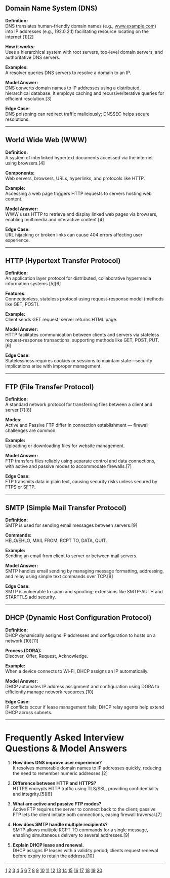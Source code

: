 



## Domain Name System (DNS)

**Definition:**  
DNS translates human-friendly domain names (e.g., www.example.com) into IP addresses (e.g., 192.0.2.1) facilitating resource locating on the internet.[1][2]

**How it works:**  
Uses a hierarchical system with root servers, top-level domain servers, and authoritative DNS servers.

**Examples:**  
A resolver queries DNS servers to resolve a domain to an IP.

**Model Answer:**  
DNS converts domain names to IP addresses using a distributed, hierarchical database. It employs caching and recursive/iterative queries for efficient resolution.[3]

**Edge Case:**  
DNS poisoning can redirect traffic maliciously; DNSSEC helps secure resolutions.

***

## World Wide Web (WWW)

**Definition:**  
A system of interlinked hypertext documents accessed via the internet using browsers.[4]

**Components:**  
Web servers, browsers, URLs, hyperlinks, and protocols like HTTP.

**Example:**  
Accessing a web page triggers HTTP requests to servers hosting web content.

**Model Answer:**  
WWW uses HTTP to retrieve and display linked web pages via browsers, enabling multimedia and interactive content.[4]

**Edge Case:**  
URL hijacking or broken links can cause 404 errors affecting user experience.

***

## HTTP (Hypertext Transfer Protocol)

**Definition:**  
An application layer protocol for distributed, collaborative hypermedia information systems.[5][6]

**Features:**  
Connectionless, stateless protocol using request-response model (methods like GET, POST).

**Example:**  
Client sends GET request; server returns HTML page.

**Model Answer:**  
HTTP facilitates communication between clients and servers via stateless request-response transactions, supporting methods like GET, POST, PUT.[6]

**Edge Case:**  
Statelessness requires cookies or sessions to maintain state—security implications arise with improper management.

***

## FTP (File Transfer Protocol)

**Definition:**  
A standard network protocol for transferring files between a client and server.[7][8]

**Modes:**  
Active and Passive FTP differ in connection establishment — firewall challenges are common.

**Example:**  
Uploading or downloading files for website management.

**Model Answer:**  
FTP transfers files reliably using separate control and data connections, with active and passive modes to accommodate firewalls.[7]

**Edge Case:**  
FTP transmits data in plain text, causing security risks unless secured by FTPS or SFTP.

***

## SMTP (Simple Mail Transfer Protocol)

**Definition:**  
SMTP is used for sending email messages between servers.[9]

**Commands:**  
HELO/EHLO, MAIL FROM, RCPT TO, DATA, QUIT.

**Example:**  
Sending an email from client to server or between mail servers.

**Model Answer:**  
SMTP handles email sending by managing message formatting, addressing, and relay using simple text commands over TCP.[9]

**Edge Case:**  
SMTP is vulnerable to spam and spoofing; extensions like SMTP-AUTH and STARTTLS add security.

***

## DHCP (Dynamic Host Configuration Protocol)

**Definition:**  
DHCP dynamically assigns IP addresses and configuration to hosts on a network.[10][11]

**Process (DORA):**  
Discover, Offer, Request, Acknowledge.

**Example:**  
When a device connects to Wi-Fi, DHCP assigns an IP automatically.

**Model Answer:**  
DHCP automates IP address assignment and configuration using DORA to efficiently manage network resources.[10]

**Edge Case:**  
IP conflicts occur if lease management fails; DHCP relay agents help extend DHCP across subnets.

***

# Frequently Asked Interview Questions & Model Answers

1. **How does DNS improve user experience?**  
   It resolves memorable domain names to IP addresses quickly, reducing the need to remember numeric addresses.[2]

2. **Difference between HTTP and HTTPS?**  
   HTTPS encrypts HTTP traffic using TLS/SSL, providing confidentiality and integrity.[5][6]

3. **What are active and passive FTP modes?**  
   Active FTP requires the server to connect back to the client; passive FTP lets the client initiate both connections, easing firewall traversal.[7]

4. **How does SMTP handle multiple recipients?**  
   SMTP allows multiple RCPT TO commands for a single message, enabling simultaneous delivery to several addresses.[9]

5. **Explain DHCP lease and renewal.**  
   DHCP assigns IP leases with a validity period; clients request renewal before expiry to retain the address.[10]

***



[1](https://www.theknowledgeacademy.com/blog/dns-interview-questions/)
[2](https://www.finalroundai.com/blog/dns-interview-questions)
[3](https://in.indeed.com/career-advice/interviewing/dns-interview-questions)
[4](https://www.geeksforgeeks.org/computer-networks/world-wide-web-www/)
[5](https://in.indeed.com/career-advice/interviewing/http-interview-questions)
[6](https://www.remoterocketship.com/advice/10-http-interview-questions-and-answers-in-2023)
[7](https://climbtheladder.com/file-transfer-protocol-ftp-interview-questions/)
[8](https://www.tecmint.com/ftp-interview-questions-and-answers/)
[9](https://climbtheladder.com/smtp-interview-questions/)
[10](https://www.pynetlabs.com/dhcp-interview-questions-and-answers/)
[11](https://iq.iteanz.com/dhcp-interview-questions-and-answers)
[12](https://www.linuxforfreshers.com/p/interview-part-5.html)
[13](https://www.interviewbit.com/networking-interview-questions/)
[14](https://www.finalroundai.com/blog/http-interview-questions)
[15](https://www.vervecopilot.com/interview-questions/top-30-most-common-dns-interview-questions-you-should-prepare-for)
[16](https://interview4all.com/frequently-asked-ftp-interview-questions/)
[17](https://interview4all.com/latest-smtp-interview-questions/)
[18](https://www.webasha.com/blog/ccna-interview-questions-on-dhcp)
[19](https://www.vskills.in/interview-questions/dns-interview-questions)
[20](https://www.scribd.com/document/465113721/Top-25-Http-interview-questions-and-Answers)